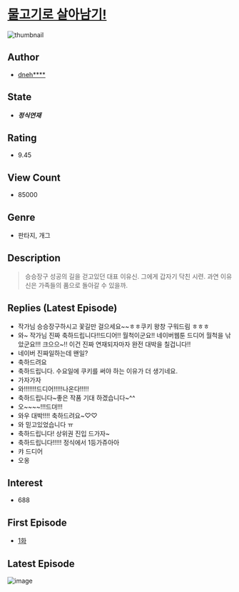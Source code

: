 # [물고기로 살아남기!](https://comic.naver.com/bestChallenge/list?titleId=786167)
![thumbnail](https://image-comic.pstatic.net/user_contents_data/challenge_comic/2022/01/01/206588/thumbnail_202x164f5dadd6a_2f71_471e_92ef_063fa605a9f6_00002865.JPEG)

## Author
- [dneh****](https://comic.naver.com/artistTitle?id=206588)

## State
- ***정식연재***

## Rating
- 9.45

## View Count
- 85000

## Genre
- 판타지, 개그

## Description
> 승승장구 성공의 길을 걷고있던 대표 이유신. 그에게 갑자기 닥친 시련. 과연 이유신은 가족들의 품으로 돌아갈 수 있을까.

## Replies (Latest Episode)
- 작가님 승승장구하시고 꽃길만 걸으세요~~ㅎㅎ쿠키 왕창 구워드림 ㅎㅎㅎ
- 와~ 작가님 진짜 축하드립니다!!드디어!! 월척이군요!! 네이버웹툰 드디어 월척을 낚았군요!!! 크으으~!! 이건 진짜 연재되자마자 완전 대박을 칠겁니다!!
- 네이버 진짜일하는데 왠일?
- 축하드려요
- 축하드립니다. 수요일에 쿠키를 써야 하는 이유가 더 생기네요.
- 가자가자
- 와!!!!!!!드디어!!!!!나온다!!!!!
- 축하드립니다~좋은 작품 기대 하겠습니다~^^
- 오~~~~!!!드뎌!!!
- 와우 대박!!!! 축하드려요~♡♡
- 와 믿고있었습니다 ㅠ
- 축하드립니다! 상위권 진입 드가자~
- 축하드립니다!!!!! 정식에서 1등가쥬아아
- 캬 드디어
- 오옹

## Interest
- 688

## First Episode
- [1화](https://comic.naver.com/bestChallenge/detail?titleId=786167&no=1)

## Latest Episode
![image](https://image-comic.pstatic.net/user_contents_data/challenge_comic/2022/04/19/206588/upload_3834875973420005177.jpeg)
